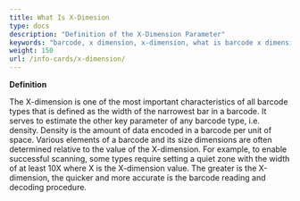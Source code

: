 ```yaml
---
title: What Is X-Dimesion
type: docs
description: "Definition of the X-Dimension Parameter"
keywords: "barcode, x dimension, x-dimension, what is barcode x dimension, barcode parameters, 1D barcodes, 2D barcodes, linear barcode types"
weight: 150
url: /info-cards/x-dimension/
---
```


**Definition**

The X-dimension is one of the most important characteristics of all barcode types that is defined as the width of the narrowest bar in a barcode. It serves to estimate the other key parameter of any barcode type, i.e. density. Density is the amount of data encoded in a barcode per unit of space. Various elements of a barcode and its size dimensions are often determined relative to the value of the X-dimension. For example, to enable successful scanning, some types require setting a quiet zone with the width of at least 10X where X is the X-dimension value. The greater is the X-dimension, the quicker and more accurate is the barcode reading and decoding procedure.